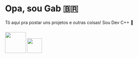 # Opa, sou Gab 🇧🇷

Tô aqui pra postar uns projetos e outras coisas! Sou Dev C++ 🌳
###
<img src="https://img.shields.io/badge/C++-%2300599C.svg?style=plastic&logo=cplusplus&logoColor=white" width="68"> <img src="https://img.shields.io/badge/C-%2300599C.svg?style=plastic&logo=c&logoColor=white" width="48">

